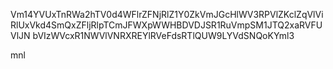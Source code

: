 Vm14YVUxTnRWa2hTV0d4WFlrZFNjRlZ1Y0ZkVmJGcHlWV3RPVlZKclZqVlVi
RlUxVkd4SmQxZFljRlpTCmJFWXpWWHBDVDJSR1RuVmpSM1JTQ2xaRVFUVlJN
bVIzWVcxR1NWVlVNRXREYlRVeFdsRTlQUW9LYVdSNQoKYml3

mnl